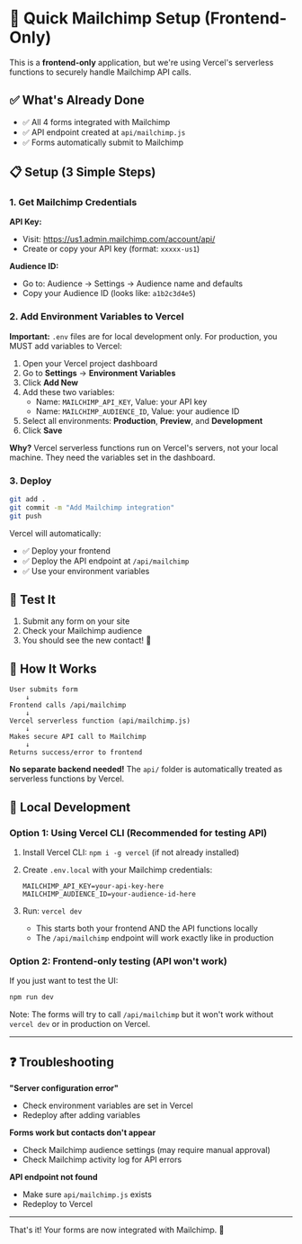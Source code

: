 # 🚀 Quick Mailchimp Setup (Frontend-Only)

This is a **frontend-only** application, but we're using Vercel's serverless functions to securely handle Mailchimp API calls.

## ✅ What's Already Done

- ✅ All 4 forms integrated with Mailchimp
- ✅ API endpoint created at `api/mailchimp.js`
- ✅ Forms automatically submit to Mailchimp

## 📋 Setup (3 Simple Steps)

### 1. Get Mailchimp Credentials

**API Key:**

- Visit: <https://us1.admin.mailchimp.com/account/api/>
- Create or copy your API key (format: `xxxxx-us1`)

**Audience ID:**

- Go to: Audience → Settings → Audience name and defaults
- Copy your Audience ID (looks like: `a1b2c3d4e5`)

### 2. Add Environment Variables to Vercel

**Important:** `.env` files are for local development only. For production, you MUST add variables to Vercel:

1. Open your Vercel project dashboard
2. Go to **Settings** → **Environment Variables**
3. Click **Add New**
4. Add these two variables:
   - Name: `MAILCHIMP_API_KEY`, Value: your API key
   - Name: `MAILCHIMP_AUDIENCE_ID`, Value: your audience ID
5. Select all environments: **Production**, **Preview**, and **Development**
6. Click **Save**

**Why?** Vercel serverless functions run on Vercel's servers, not your local machine. They need the variables set in the dashboard.

### 3. Deploy

```bash
git add .
git commit -m "Add Mailchimp integration"
git push
```

Vercel will automatically:

- ✅ Deploy your frontend
- ✅ Deploy the API endpoint at `/api/mailchimp`
- ✅ Use your environment variables

## 🧪 Test It

1. Submit any form on your site
2. Check your Mailchimp audience
3. You should see the new contact! 🎉

## 📁 How It Works

```
User submits form
    ↓
Frontend calls /api/mailchimp
    ↓
Vercel serverless function (api/mailchimp.js)
    ↓
Makes secure API call to Mailchimp
    ↓
Returns success/error to frontend
```

**No separate backend needed!** The `api/` folder is automatically treated as serverless functions by Vercel.

## 🔧 Local Development

### Option 1: Using Vercel CLI (Recommended for testing API)

1. Install Vercel CLI: `npm i -g vercel` (if not already installed)

2. Create `.env.local` with your Mailchimp credentials:

   ```env
   MAILCHIMP_API_KEY=your-api-key-here
   MAILCHIMP_AUDIENCE_ID=your-audience-id-here
   ```

3. Run: `vercel dev`
   - This starts both your frontend AND the API functions locally
   - The `/api/mailchimp` endpoint will work exactly like in production

### Option 2: Frontend-only testing (API won't work)

If you just want to test the UI:

```bash
npm run dev
```

Note: The forms will try to call `/api/mailchimp` but it won't work without `vercel dev` or in production on Vercel.

---

## ❓ Troubleshooting

**"Server configuration error"**

- Check environment variables are set in Vercel
- Redeploy after adding variables

**Forms work but contacts don't appear**

- Check Mailchimp audience settings (may require manual approval)
- Check Mailchimp activity log for API errors

**API endpoint not found**

- Make sure `api/mailchimp.js` exists
- Redeploy to Vercel

---

That's it! Your forms are now integrated with Mailchimp. 🎊

